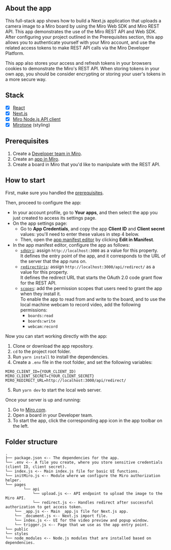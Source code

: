 
## About the app

This full-stack app shows how to build a Next.js application that uploads a camera image to a Miro board by using the Miro Web SDK and Miro REST API. This app demonstrates the use of the Miro REST API and Web SDK. After configuring your project outlined in the Prerequisites section, this app allows you to authenticate yourself with your Miro account, and use the related access tokens to make REST API calls via the Miro Developer Platform.

This app also stores your access and refresh tokens in your browsers cookies to demonstrate the Miro's REST API. When storing tokens in your own app, you should be consider encrypting or storing your user's tokens in a more secure way.


## Stack

- [x] [React](https://reactjs.org/)
- [x] [Next.js](https://nextjs.org/)
- [x] [Miro Node.js API client](https://developers.miro.com/docs/miro-nodejs-readme)
- [x] [Mirotone](https://www.mirotone.xyz/css) (styling)

## Prerequisites

1. Create a [Developer team in Miro](https://developers.miro.com/docs/create-a-developer-team).
2. Create an [app in Miro](https://developers.miro.com/docs/build-your-first-hello-world-app#step-1-bootstrap-the-hello-world-app).
3. Create a board in Miro that you'd like to manipulate with the REST API.

## How to start

First, make sure you handled the [prerequisites](#prerequisites).

Then, proceed to configure the app:

- In your account profile, go to **Your apps**, and then select the app you just created to access its settings page.
- On the app settings page:
  - Go to **App Credentials**, and copy the app **Client ID** and **Client secret** values: you'll need to enter these values
    in step 4 below.
  - Then, open the [app manifest editor](https://developers.miro.com/docs/manually-create-an-app#step-2-configure-your-app-in-miro) by clicking **Edit in Manifest**.
- In the app manifest editor, configure the app as follows:
  - [`sdkUri`](https://developers.miro.com/docs/app-manifest#sdkuri): assign `http://localhost:3000` as a value for this property. \
    It defines the entry point of the app, and it corresponds to the URL of the server that the app runs on.
  - [`redirectUris`](https://developers.miro.com/docs/app-manifest#redirecturis): assign `http://localhost:3000/api/redirect/` as a value for this property. \
    It defines the redirect URL that starts the OAuth 2.0 code grant flow for the REST API.
  - [`scopes`](https://developers.miro.com/docs/app-manifest#scopes): add the permission scopes that users need to grant the app when they install it. \
    To enable the app to read from and write to the board, and to use the local machine webcam to record video, add the following permissions:
    - `boards:read`
    - `boards:write`
    - `webcam:record`

Now you can start working directly with the app:

1. Clone or download the app repository.
2. `cd` to the project root folder.
3. Run `yarn install` to install the dependencies.
4. Create a `.env` file in the root folder, and set the following variables:

```
MIRO_CLIENT_ID={YOUR_CLIENT_ID)
MIRO_CLIENT_SECRET={YOUR_CLIENT_SECRET}
MIRO_REDIRECT_URL=http://localhost:3000/api/redirect/
```

5. Run `yarn dev` to start the local web server.

Once your server is up and running:

1. Go to [Miro.com](https://miro.com).
2. Open a board in your Developer team.
3. To start the app, click the corresponding app icon in the app toolbar on the left.

## Folder structure

```
.
├── package.json <-- The dependencies for the app.
└── .env <-- A file you create, where you store sensitive credentials (client ID, client secret).
└── index.js <-- Main index.js file for basic UI functions.
└── initMiro.js <-- Module where we configure the Miro authorization helper.
└── pages
        └── api
            └── upload.js <-- API endpoint to upload the image to the Miro API.
            └── redirect.js <-- Handles redirect after successful authorization to get access token.
    └── _app.js <-- Main _app.js file for Next.js app.
    └── _document.js <-- Next.js import file.
    └── index.js <-- UI for the video preview and popup window.
    └── trigger.js <-- Page that we use as the app entry point.
└── public
└── styles
└── node_modules <-- Node.js modules that are installed based on dependencies.

```


